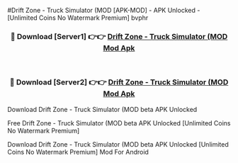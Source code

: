 #Drift Zone - Truck Simulator (MOD [APK-MOD] - APK Unlocked - [Unlimited Coins No Watermark Premium] bvphr



<div align="center">

<h3>🔴 Download [Server1] 👉👉 <a href="https://momento.my/?title=Drift_Zone_-_Truck_Simulator_(MOD">Drift Zone - Truck Simulator (MOD Mod Apk</a></h3><br>

<h3>🔴 Download [Server2] 👉👉 <a href="https://momento.my/?title=Drift_Zone_-_Truck_Simulator_(MOD">Drift Zone - Truck Simulator (MOD Mod Apk</a></h3>
</div>



Download Drift Zone - Truck Simulator (MOD beta APK Unlocked

Free Drift Zone - Truck Simulator (MOD beta APK Unlocked [Unlimited Coins No Watermark Premium]

Download Drift Zone - Truck Simulator (MOD beta APK Unlocked [Unlimited Coins No Watermark Premium] Mod For Android
